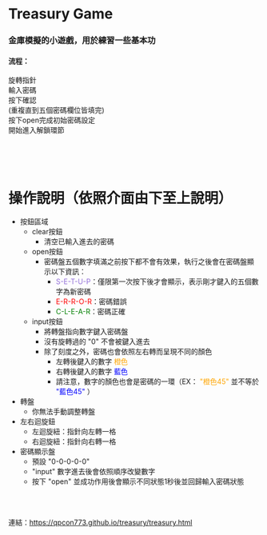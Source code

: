 # Treasury Game

### 金庫模擬的小遊戲，用於練習一些基本功

#### 流程：

旋轉指針<br>
輸入密碼<br>
按下確認<br>
(重複直到五個密碼欄位皆填完)<br>
按下open完成初始密碼設定<br>
開始進入解鎖環節

<br>
<br>
<br>

# 操作說明（依照介面由下至上說明）

* 按鈕區域
  * clear按鈕
    * 清空已輸入進去的密碼
  * open按鈕
    * 密碼盤五個數字填滿之前按下都不會有效果，執行之後會在密碼盤顯示以下資訊：
        * <font color="#9370d8">S-E-T-U-P</font>：僅限第一次按下後才會顯示，表示剛才鍵入的五個數字為新密碼 
        * <font color="#ff0000">E-R-R-O-R</font>：密碼錯誤
        * <font color="#008000">C-L-E-A-R</font>：密碼正確
  * input按鈕
    * 將轉盤指向數字鍵入密碼盤
    * 沒有旋轉過的 "0" 不會被鍵入進去
    * 除了刻度之外，密碼也會依照左右轉而呈現不同的顏色
        * 左轉後鍵入的數字 <font color="#ffa500">橙色</font>
        * 右轉後鍵入的數字 <font color="#0000ff">藍色</font>
        * 請注意，數字的顏色也會是密碼的一環（EX：<font color="#ffa500"> "橙色45" </font>並不等於<font color="#0000ff"> "藍色45" </font>）
* 轉盤
  * 你無法手動調整轉盤
* 左右迴旋鈕
    * 左迴旋紐：指針向左轉一格
    * 右迴旋紐：指針向右轉一格
* 密碼顯示盤
  * 預設 "0-0-0-0-0"
  * "input" 數字進去後會依照順序改變數字
  * 按下 "open" 並成功作用後會顯示不同狀態1秒後並回歸輸入密碼狀態

<br>
<br>

連結：https://qpcon773.github.io/treasury/treasury.html

